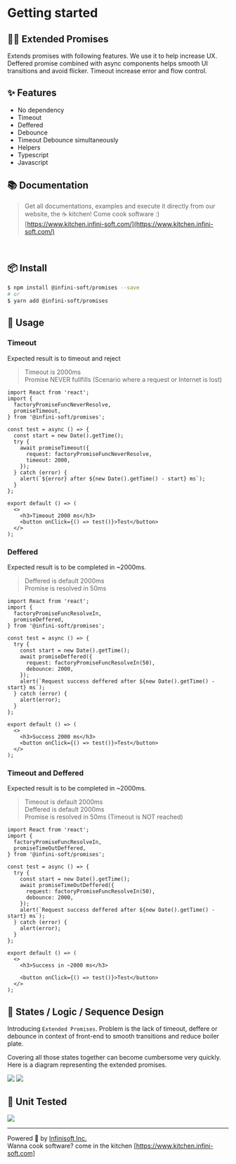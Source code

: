 # Getting started

## 🤝🏽 Extended Promises

Extends promises with following features. We use it to help increase UX. Deffered promise combined with async components helps smooth UI transitions and avoid flicker. Timeout increase error and flow control.

## ✨ Features
- No dependency
- Timeout
- Deffered
- Debounce
- Timeout Debounce simultaneously
- Helpers
- Typescript
- Javascript

## 📚 Documentation

> Get all documentations, examples and execute it directly from our website, the ☕ kitchen! Come cook software :) [https://www.kitchen.infini-soft.com/](https://www.kitchen.infini-soft.com/)

<br>

## 📦 Install

```bash
$ npm install @infini-soft/promises --save
# or
$ yarn add @infini-soft/promises
```

## 🔨 Usage

### Timeout

Expected result is to timeout and reject

> Timeout is 2000ms  
> Promise NEVER fullfills (Scenario where a request or Internet is lost)

```tsx
import React from 'react';
import {
  factoryPromiseFuncNeverResolve,
  promiseTimeout,
} from '@infini-soft/promises';

const test = async () => {
  const start = new Date().getTime();
  try {
    await promiseTimeout({
      request: factoryPromiseFuncNeverResolve,
      timeout: 2000,
    });
  } catch (error) {
    alert(`${error} after ${new Date().getTime() - start} ms`);
  }
};

export default () => (
  <>
    <h3>Timeout 2000 ms</h3>
    <button onClick={() => test()}>Test</button>
  </>
);
```

### Deffered

Expected result is to be completed in ~2000ms.

> Deffered is default 2000ms  
> Promise is resolved in 50ms

```tsx
import React from 'react';
import {
  factoryPromiseFuncResolveIn,
  promiseDeffered,
} from '@infini-soft/promises';

const test = async () => {
  try {
    const start = new Date().getTime();
    await promiseDeffered({
      request: factoryPromiseFuncResolveIn(50),
      debounce: 2000,
    });
    alert(`Request success deffered after ${new Date().getTime() - start} ms`);
  } catch (error) {
    alert(error);
  }
};

export default () => (
  <>
    <h3>Success 2000 ms</h3>
    <button onClick={() => test()}>Test</button>
  </>
);
```

### Timeout and Deffered

Expected result is to be completed in ~2000ms.

> Timeout is default 2000ms  
> Deffered is default 2000ms  
> Promise is resolved in 50ms (Timeout is NOT reached)

```tsx
import React from 'react';
import {
  factoryPromiseFuncResolveIn,
  promiseTimeOutDeffered,
} from '@infini-soft/promises';

const test = async () => {
  try {
    const start = new Date().getTime();
    await promiseTimeOutDeffered({
      request: factoryPromiseFuncResolveIn(50),
      debounce: 2000,
    });
    alert(`Request success deffered after ${new Date().getTime() - start} ms`);
  } catch (error) {
    alert(error);
  }
};

export default () => (
  <>
    <h3>Success in ~2000 ms</h3>

    <button onClick={() => test()}>Test</button>
  </>
);
```

## 🧠 States / Logic / Sequence Design

Introducing `Extended Promises`. Problem is the lack of timeout, deffere or debounce in context of front-end to smooth transitions and reduce boiler plate.

Covering all those states together can become cumbersome very quickly. Here is a diagram representing the extended promises.

![](https://infinicloudstorage215423-mart.s3.amazonaws.com/public/kitchen.infini-soft.com/assets/promises.design.png)
![](https://infinicloudstorage215423-mart.s3.amazonaws.com/public/kitchen.infini-soft.com/assets/promises.legend.png)

## 🧪 Unit Tested

![](https://infinicloudstorage215423-mart.s3.amazonaws.com/public/kitchen.infini-soft.com/assets/promise.unit.tests.png)

---

Powered 🚀 by [Infinisoft Inc.](https://www.infini-soft.com)
<br/>
Wanna cook software? come in the kitchen [https://www.kitchen.infini-soft.com]
